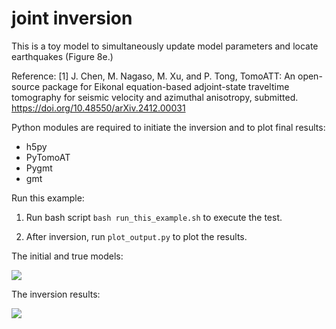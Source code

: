 # joint inversion

This is a toy model to simultaneously update model parameters and locate earthquakes (Figure 8e.)

Reference:
[1] J. Chen, M. Nagaso, M. Xu, and P. Tong, TomoATT: An open-source package for Eikonal equation-based adjoint-state traveltime tomography for seismic velocity and azimuthal anisotropy, submitted.
https://doi.org/10.48550/arXiv.2412.00031

Python modules are required to initiate the inversion and to plot final results:
- h5py
- PyTomoAT
- Pygmt
- gmt

Run this example:

1. Run bash script `bash run_this_example.sh` to execute the test.

2. After inversion, run `plot_output.py` to plot the results.

The initial and true models:

![](img/model_setting.jpg)

The inversion results:

![](img/model_joint.jpg)



